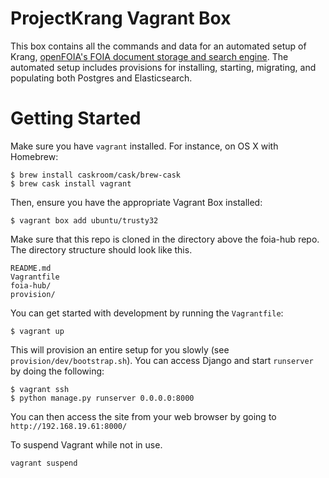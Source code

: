 # ProjectKrang Vagrant Box
This box contains all the commands and data for an automated setup of Krang, [openFOIA's FOIA document storage and search engine](https://github.com/projectkrang/foia-hub). The automated setup includes provisions for installing, starting, migrating, and populating both Postgres and Elasticsearch.

# Getting Started

Make sure you have `vagrant` installed. For instance, on OS X with Homebrew:

```
$ brew install caskroom/cask/brew-cask
$ brew cask install vagrant
```

Then, ensure you have the appropriate Vagrant Box installed:

```
$ vagrant box add ubuntu/trusty32
```

Make sure that this repo is cloned in the directory above the foia-hub repo. The directory structure should look like this.
```
README.md
Vagrantfile
foia-hub/
provision/
```

You can get started with development by running the `Vagrantfile`:
```
$ vagrant up
```

This will provision an entire setup for you slowly (see `provision/dev/bootstrap.sh`). You can access Django and start `runserver` by doing the following:
```
$ vagrant ssh
$ python manage.py runserver 0.0.0.0:8000
```

You can then access the site from your web browser by going to `http://192.168.19.61:8000/`

To suspend Vagrant while not in use.
```
vagrant suspend
```
